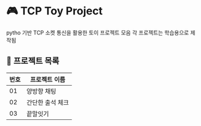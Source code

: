 # 🎮 TCP Toy Project

pytho 기반 TCP 소켓 통신을 활용한 토이 프로젝트 모음
각 프로젝트는 학습용으로 제작됨

## 📁 프로젝트 목록

| 번호 | 프로젝트 이름          | 
|------|------------------------|
| 01   | 양방향 채팅   |
| 02   | 간단한 출석 체크|  
| 03   | 끝말잇기  |
